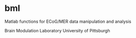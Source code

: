 # bml
Matlab functions for ECoG/MER data manipulation and analysis

Brain Modulation Laboratory 
University of Pittsburgh


